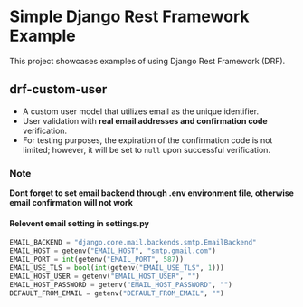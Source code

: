 # Simple Django Rest Framework Example

This project showcases examples of using Django Rest Framework (DRF).

## drf-custom-user

- A custom user model that utilizes email as the unique identifier.
- User validation with **real email addresses and confirmation code** verification.
- For testing purposes, the expiration of the confirmation code is not limited; however, it will be set to `null` upon successful verification.

### Note

**Dont forget to set email backend through .env environment file, otherwise email confirmation will not work**

#### Relevent email setting in settings.py

```python
EMAIL_BACKEND = "django.core.mail.backends.smtp.EmailBackend"
EMAIL_HOST = getenv("EMAIL_HOST", "smtp.gmail.com")
EMAIL_PORT = int(getenv("EMAIL_PORT", 587))
EMAIL_USE_TLS = bool(int(getenv("EMAIL_USE_TLS", 1)))
EMAIL_HOST_USER = getenv("EMAIL_HOST_USER", "")
EMAIL_HOST_PASSWORD = getenv("EMAIL_HOST_PASSWORD", "")
DEFAULT_FROM_EMAIL = getenv("DEFAULT_FROM_EMAIL", "")
```
